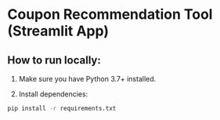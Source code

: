 # Coupon Recommendation Tool (Streamlit App)

## How to run locally:

1. Make sure you have Python 3.7+ installed.

2. Install dependencies:

```bash
pip install -r requirements.txt
